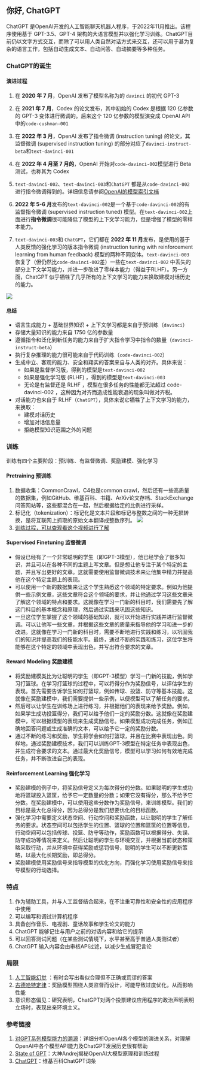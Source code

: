 ## 你好, ChatGPT

ChatGPT 是OpenAI开发的人工智能聊天机器人程序，于2022年11月推出。该程序使用基于 GPT-3.5、GPT-4 架构的大语言模型并以强化学习训练。ChatGPT目前仍以文字方式交互，而除了可以用人类自然对话方式来交互，还可以用于甚为复杂的语言工作，包括自动生成文本、自动问答、自动摘要等多种任务。


### ChatGPT的诞生
#### 演进过程
1. 在 **2020 年 7 月**，OpenAI 发布了模型名称为的 `davinci` 的初代 GPT-3
2. 在 **2021 年 7 月**，Codex 的论文发布，其中初始的 Codex 是根据 120 亿参数的 GPT-3 变体进行微调的。后来这个 120 亿参数的模型演变成 OpenAI API 中的`code-cushman-001`
3. 在 **2022 年 3 月**，OpenAI 发布了指令微调 (instruction tuning) 的论文，其监督微调 (supervised instruction tuning) 的部分对应了`davinci-instruct-beta`和`text-davinci-001`
4. 在 **2022 年 4 月至 7 月的**，OpenAI 开始对`code-davinci-002`模型进行 Beta 测试，也称其为 Codex

5. `text-davinci-002`、`text-davinci-003`和`ChatGPT` 都是从`code-davinci-002`进行指令微调得到的。详细信息请参阅[OpenAI的模型索引文档](https://platform.openai.com/docs/model-index-for-researchers)
6. **2022 年 5-6 月**发布的`text-davinci-002`是一个基于`code-davinci-002`的有监督指令微调 (supervised instruction tuned) 模型。在`text-davinci-002`上面进行**指令微调**很可能降低了模型的上下文学习能力，但是增强了模型的零样本能力。
7. `text-davinci-003`和 `ChatGPT`，它们都在 **2022 年 11 月**发布，是使用的基于人类反馈的强化学习的版本指令微调 (instruction tuning with reinforcement learning from human feedback) 模型的两种不同变体。`text-davinci-003` 恢复了（但仍然比`code-davinci-002`差）一些在`text-davinci-002` 中丢失的部分上下文学习能力，并进一步改进了零样本能力（得益于RLHF）。另一方面，ChatGPT 似乎牺牲了几乎所有的上下文学习的能力来换取建模对话历史的能力。

![](https://yaofu.notion.site/image/https%3A%2F%2Fs3-us-west-2.amazonaws.com%2Fsecure.notion-static.com%2Fb9f99cde-06ab-473c-b67d-f08447a7f3ce%2FUntitled.png?id=a2e435ee-1709-4b3c-ab8c-ac16261ff848&table=block&spaceId=281b3c78-d734-43fb-aa33-707babff9463&width=1340&userId=&cache=v2)

#### 总结
- 语言生成能力 + 基础世界知识 + 上下文学习都是来自于预训练（`davinci`）
- 存储大量知识的能力来自 1750 亿的参数量
- 遵循指令和泛化到新任务的能力来自于扩大指令学习中指令的数量（`davinci-instruct-beta`）
- 执行复杂推理的能力很可能来自于代码训练（`code-davinci-002`）
- 生成中立、客观的能力、安全和翔实的答案来自与人类的对齐。具体来说：
  - 如果是监督学习版，得到的模型是`text-davinci-002`
  - 如果是强化学习版 (RLHF) ，得到的模型是`text-davinci-003`
  - 无论是有监督还是 RLHF ，模型在很多任务的性能都无法超过 code-davinci-002 ，这种因为对齐而造成性能衰退的现象叫做对齐税。
- 对话能力也来自于 RLHF（`ChatGPT`），具体来说它牺牲了上下文学习的能力，来换取：
  - 建模对话历史
  - 增加对话信息量
  - 拒绝模型知识范围之外的问题

### 训练
训练有四个主要阶段：预训练、有监督微调、奖励建模、强化学习

#### Pretraining 预训练
1. 数据收集：CommonCrawl，C4也是common crawl，然后还有一些高质量的数据集，例如GitHub、维基百科、书籍、ArXiv论文存档、StackExchange问答网站等，这些都混合在一起，然后根据给定的比例进行采样。
2. 标记化（tokenization）：标记化是文本片段和标记与整数之间的一种无损转换，是将互联网上抓取的原始文本翻译成整数序列。
![](https://i0.hdslb.com/bfs/note/8d0fa5a1778ea893aac0a66a3efb12d696ebbd68.png@!web-comment-note.avif)
3. [训练过程，可以查观看这个视频进行了解](https://www.bilibili.com/video/BV1ts4y1T7UH/?share_source=copy_web&vd_source=0b5a0297824b7741bbe169c01f734989&t=353)

#### Supervised Finetuning 监督微调
- 假设已经有了一个非常聪明的学生（即GPT-3模型），他已经学会了很多知识，并且可以在各种不同的主题上写文章。但是想让他专注于某个特定的主题，并且写出更好的文章。这就需要使用监督微调技术来让他集中精力并提高他在这个特定主题上的表现。
- 可以使用一个新的数据集来让这个学生熟悉这个领域的特定要求。例如为他提供一些示例文章，这些文章符合这个领域的要求，并让他通过学习这些文章来了解这个领域的特点和要求。这就像在学习一门新的科目时，我们需要先了解这门科目的基本概念和原理，然后通过实践来巩固这些知识。
- 一旦这位学生掌握了这个领域的基础知识，就可以开始进行实践并进行监督微调。可以让他写一些文章，并根据这些文章的质量来指导他的学习和进一步的改进。这就像在学习一门新的科目时，需要不断地进行实践和练习，以巩固我们的知识并提高我们的技能水平。最终，通过不断的实践和练习，这位学生将能够在这个特定的领域中表现出色，并写出符合要求的文章。

#### Reward Modeling 奖励建模
- 将奖励建模类比为让聪明的学生（即GPT-3模型）学习一门新的技能，例如学习打篮球。在学习打篮球的过程中，可以将得分作为奖励信号，以评估学生的表现。首先需要告诉学生如何打篮球，例如传球、投篮、防守等基本技能。这就像在奖励建模中，我们需要提供一些示例，以便模型可以了解任务的要求。
- 然后可以让学生在训练场上进行练习，并根据他们的表现来给予奖励。例如，如果学生成功投篮得分，我们可以给予他们一定的奖励分数。这就像在奖励建模中，可以根据模型的表现来生成奖励信号。如果模型成功完成任务，例如正确地回答问题或生成准确的文本，可以给予它一定的奖励分数。
- 通过不断的练习和奖励，学生将学会如何打篮球，并且在比赛中表现出色。同样地，通过奖励建模技术，我们可以训练GPT-3模型在特定任务中表现出色，并生成符合要求的文本。通过最大化奖励信号，模型可以学习如何有效地完成任务，并不断改进自己的表现。

#### Reinforcement Learning 强化学习
- 奖励建模的例子中，将奖励信号定义为每次得分的分数。如果聪明的学生成功地将篮球投入篮筐，给予它一定数量的分数；如果它没有得分，那么不给予它分数。在奖励建模中，可以使用这些分数作为奖励信号，来训练模型。我们的目标是最大化总得分，因为总得分是我们想要优化的目标函数。
- 强化学习中需要定义状态空间、行动空间和奖励函数，以让聪明的学生了解任务的要求。状态空间可以包括学生的位置、篮球的位置和篮筐的位置等信息，行动空间可以包括传球、投篮、防守等动作，奖励函数可以根据得分、失误、防守成功等情况来定义。然后让聪明的学生与环境交互，并根据当前状态和策略采取行动，并从环境中获得奖励或惩罚信号，聪明的学生可以不断更新策略，以最大化长期奖励，即总得分。
- 奖励建模使用奖励信号来指导模型的优化方向，而强化学习使用奖励信号来指导模型的行动选择。

### 特点
1. 作为辅助工具，并与人工监督结合起来，在不注重可靠性和安全性的应用程序中使用
2. 可以编写和调试计算机程序
3. 具备创作音乐、电视剧、童话故事和学生论文的能力
4. ChatGPT 能够记住与用户之前的对话内容和给它的提示
5. 可以回答测试问题（在某些测试情境下，水平甚至高于普通人类测试者）
6. ChatGPT 输入内容会由审核API过滤，以减少生成冒犯言论

### 局限
1. [人工智能幻觉](https://zh.wikipedia.org/zh-sg/%E5%B9%BB%E8%A7%89_%E4%BA%BA%E5%B7%A5%E6%99%BA%E8%83%BD) ：有时会写出看似合理但不正确或荒谬的答案
2. [古德哈特定律](https://zh.wikipedia.org/zh-sg/%E5%8F%A4%E5%BE%B7%E5%93%88%E7%89%B9%E5%AE%9A%E5%BE%8B)：奖励模型围绕人类监督而设计，可能导致过度优化，从而影响性能
3. 意识形态偏见：研究表明，ChatGPT对两个投票建议应用程序的政治声明表明立场时，表现出亲环境主义。

### 参考链接
1. [对GPT系列模型能力的溯源](https://yaofu.notion.site/How-does-GPT-Obtain-its-Ability-Tracing-Emergent-Abilities-of-Language-Models-to-their-Sources-b9a57ac0fcf74f30a1ab9e3e36fa1dc1)：详细分析OpenAI各个模型的演进关系，对理解OpenAI中各个模型API能力及ChatGPT发展历史很有帮助
2. [State of GPT](https://build.microsoft.com/en-US/sessions/db3f4859-cd30-4445-a0cd-553c3304f8e2)：大神Andrej揭秘OpenAI大模型原理和训练过程
3. [ChatGPT](https://zh.wikipedia.org/zh-sg/ChatGPT#cite_note-CNNInfo-29)：维基百科ChatGPT词条
